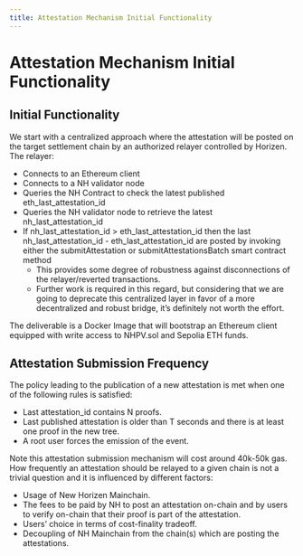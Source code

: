 ```yaml
---
title: Attestation Mechanism Initial Functionality
---
```


# Attestation Mechanism Initial Functionality

## Initial Functionality

We start with a centralized approach where the attestation will be posted on the target settlement chain by an authorized relayer controlled by Horizen. The relayer:

- Connects to an Ethereum client
- Connects to a NH validator node
- Queries the NH Contract to check the latest published eth_last_attestation_id
- Queries the NH validator node to retrieve the latest nh_last_attestation_id
- If nh_last_attestation_id > eth_last_attestation_id  then the last nh_last_attestation_id - eth_last_attestation_id are posted by invoking either the submitAttestation or submitAttestationsBatch smart contract method
    * This provides some degree of robustness against disconnections of the relayer/reverted transactions.
    * Further work is required in this regard, but considering that we are going to deprecate this centralized layer in favor of a more decentralized and robust bridge, it’s definitely not worth the effort.

The deliverable is a Docker Image that will bootstrap an Ethereum client equipped with write access to NHPV.sol and Sepolia ETH funds.

## Attestation Submission Frequency
The policy leading to the publication of a new attestation is met when one of the following rules is satisfied:
- Last attestation_id contains N proofs.
- Last published attestation is older than T seconds and there is at least one proof in the new tree.
- A root user forces the emission of the event.

Note this attestation submission mechanism will cost around 40k-50k gas.  How frequently an attestation should be relayed to a given chain is not a trivial question and it is influenced by different factors:

- Usage of New Horizen Mainchain.
- The fees to be paid by NH to post an attestation on-chain and by users to verify on-chain that their proof is part of the attestation.
- Users’ choice in terms of cost-finality tradeoff.
- Decoupling of NH Mainchain from the chain(s) which are posting the attestations.
